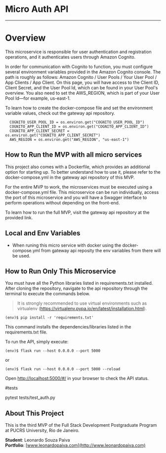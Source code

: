 # Micro Auth API
 
---

# Overview
 
This microservice is responsible for user authentication and registration operations, and it authenticates users through Amazon Cognito.

In order for communication with Cognito to function, you must configure several environment variables provided in the Amazon Cognito console. The path is roughly as follows: Amazon Cognito / User Pools / Your User Pool / App Clients / App Client. On this page, you will have access to the Client ID, Client Secret, and the User Pool Id, which can be found in your User Pool's overview. You also need to set the AWS_REGION, which is part of your User Pool Id—for example, us-east-1.

To learn how to create the docker-compose file and set the environment variable values, check out the gateway api repository.

```
  COGNITO_USER_POOL_ID = os.environ.get("COGNITO_USER_POOL_ID")
  COGNITO_APP_CLIENT_ID = os.environ.get("COGNITO_APP_CLIENT_ID")
  COGNITO_APP_CLIENT_SECRET = os.environ.get("COGNITO_APP_CLIENT_SECRET")
  AWS_REGION = os.environ.get("AWS_REGION", "us-east-1")
```
 
## How to Run the MVP with all micro services
 
This project also comes with a Dockerfile, which provides an additional option for starting up. To better understand how to use it, please refer to the docker-compose.yml in the gateway api repository of this MVP.  
 
For the entire MVP to work, the microservices must be executed using a docker-compose.yml file. This microservice can be run individually, access the port of this microservice and you will have a Swagger interface to perform operations without depending on the front-end.
 
To learn how to run the full MVP, visit the gateway api repository at the provided link.

## Local and Env Variables

- When runing this micro service with docker using the docker-compose.yml from gateway api reposity the env variables from there will be used.
 
## How to Run Only This Microservice
 
You must have all the Python libraries listed in requirements.txt installed.  
After cloning the repository, navigate to the api repository through the terminal to execute the commands below.
 
> It is strongly recommended to use virtual environments such as virtualenv (https://virtualenv.pypa.io/en/latest/installation.html).
 
```
(env)$ pip install -r 'requirements.txt'
```
 
This command installs the dependencies/libraries listed in the requirements.txt file.
 
To run the API, simply execute:
 
```
(env)$ flask run --host 0.0.0.0 --port 5000
````

or
 
```
(env)$ flask run --host 0.0.0.0 --port 5000 --reload
```

Open [http://localhost:5000/#/](http://localhost:5000/#/) in your browser to check the API status.

#tests

pytest tests/test_auth.py
  
## About This Project
 
This is the third MVP of the Full Stack Development Postgraduate Program at PUCRS University, Rio de Janeiro.
 
**Student**: Leonardo Souza Paiva  
**Portfolio**: [www.leonardopaiva.com](http://www.leonardopaiva.com)